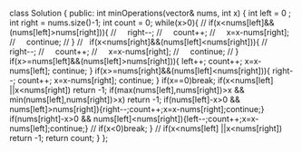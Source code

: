 class Solution {
public:
int minOperations(vector<int>& nums, int x) {
int left =  0 ;
int right = nums.size()-1;
int count = 0;
while(x>0){
// if(x<nums[left]&&(nums[left]>nums[right])){
//     right--;
//     count++;
//     x=x-nums[right];
//     continue;
// }
//    if(x<nums[right]&&(nums[left]<nums[right])){
//     right--;
//     count++;
//     x=x-nums[right];
//     continue;
// }
if(x>=nums[left]&&(nums[left]>nums[right])){
left++;
count++;
x=x-nums[left];
continue;
}
if(x>=nums[right]&&(nums[left]<nums[right])){
right--;
count++;
x=x-nums[right];
continue;
}
if(x==0)break;
if(x<nums[left] ||x<nums[right]) return -1;
if(max(nums[left],nums[right])>x && min(nums[left],nums[right])>x) return -1;
if(nums[left]-x>0 && nums[left]>nums[right]){right--;count++;x=x-nums[right];continue;}
if(nums[right]-x>0 && nums[left]<nums[right]){left--;count++;x=x-nums[left];continue;}
// if(x<0)break;
}
// if(x<nums[left] ||x<nums[right]) return -1;
return count;
}
};
